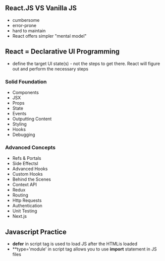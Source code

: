 ## React.JS VS Vanilla JS

- cumbersome
- error-prone
- hard to maintain
- React offers simpler "mental model"

## React = Declarative UI Programming
- define the target UI state(s) - not the steps to get there. React will figure out and perform the necessary steps

### Solid Foundation
- Components 
- JSX
- Props
- State
- Events
- Outputting Content
- Styling
- Hooks
- Debugging

### Advanced Concepts
- Refs & Portals
- Side Effectsl
- Advanced Hooks
- Custom Hooks
- Behind the Scenes
- Context API
- Redux
- Routing
- Http Requests
- Authentication
- Unit Testing
- Next.js


## Javascript Practice

- **defer** in script tag is used to load JS after the HTMLis loaded
- **type='module' in script tag allows you to use **import** statement in JS files

